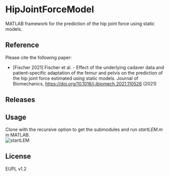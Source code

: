 # HipJointForceModel 
MATLAB framework for the prediction of the hip joint force using static models.

## Reference
Please cite the following paper:<br/>
- [Fischer 2021] Fischer et al. - Effect of the underlying cadaver data and patient-specific adaptation of the femur and pelvis on the prediction of the hip joint force estimated using static models. Journal of Biomechanics, https://doi.org/10.1016/j.jbiomech.2021.110526 (2021)

## Releases


## Usage 
Clone with the recursive option to get the submodules and run *startLEM.m* in MATLAB.<br/>
![startLEM](https://user-images.githubusercontent.com/43516130/119170209-3a71d780-ba63-11eb-8e67-cea0c7f5f56d.png)

## License
EUPL v1.2

